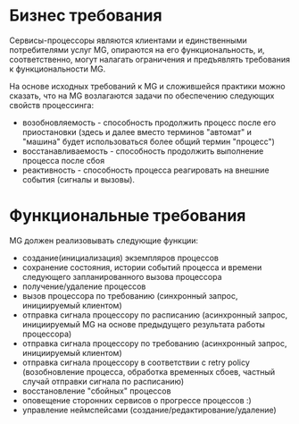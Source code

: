 # Бизнес требования

Сервисы-процессоры являются клиентами и единственными потребителями услуг MG, опираются на его функциональность, и,
соответственно, могут налагать ограничения и предъявлять требования к функциональности MG.

На основе исходных требований к MG и сложившейся практики можно сказать, что на MG возлагаются задачи по обеспечению
следующих свойств процессинга:
- возобновляемость - способность продолжить процесс после его приостановки (здесь и далее вместо терминов "автомат" и 
"машина" будет использоваться более общий термин "процесс")
- восстанавливаемость - способность продолжить выполнение процесса после сбоя
- реактивность - способность процесса реагировать на внешние события (сигналы и вызовы).

# Функциональные требования

MG должен реализовывать следующие функции:
- создание(инициализация) экземпляров процессов
- сохранение состояния, истории событий процесса и времени следующего запланированного вызова процессора
- получение/удаление процессов
- вызов процессора по требованию (синхронный запрос, инициируемый клиентом)
- отправка сигнала процессору по расписанию (асинхронный запрос, инициируемый MG на основе предыдущего результата работы 
процессора)
- отправка сигнала процессору по требованию (асинхронный запрос, инициируемый клиентом)
- отправка сигнала процессору в соответствии с retry policy (возобновление процесса, обработка временных сбоев, частный 
случай отправки сигнала по расписанию)
- восстановление "сбойных" процессов
- оповещение сторонних сервисов о прогрессе процессов :)
- управление неймспейсами (создание/редактирование/удаление)
